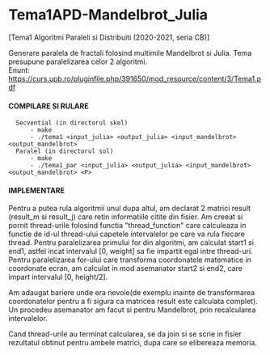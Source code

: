 # Tema1APD-Mandelbrot_Julia
[Tema1 Algoritmi Paraleli si Distribuiti (2020-2021, seria CB)] 

Generare paralela de fractali folosind multimile Mandelbrot si Julia. Tema presupune paralelizarea celor 2 algoritmi. <br>
Enunt: https://curs.upb.ro/pluginfile.php/391650/mod_resource/content/3/Tema1.pdf

#### COMPILARE SI RULARE
      Secvential (in directorul skel)
          - make
          - ./tema1 <input_julia> <output_julia> <input_mandelbrot> <output_mandelbrot>
      Paralel (in directorul sol)
          - make
          - ./tema1_par <input_julia> <output_julia> <input_mandelbrot> <output_mandelbrot> <P>

#### IMPLEMENTARE

Pentru a putea rula algoritmii unul dupa altul, am declarat 2 matrici result
(result_m si result_j) care retin informatiile citite din fisier.
Am creeat si pornit thread-urile folosind functia "thread_function" care
calculeaza in functie de id-ul thread-ului capetele intervalelor pe care 
va rula fiecare thread. Pentru paralelizarea primului for din algoritmi,
am calculat start1 si end1, astfel incat intervalul [0, weight] sa fie 
impartit egal intre thread-uri. Pentru paralelizarea for-ului care transforma
coordonatele matematice in coordonate ecran, am calculat in mod asemanator
start2 si end2, care impart intervalul [0, height/2].

Am adaugat bariere unde era nevoie(de exemplu inainte de transformarea
coordonatelor pentru a fi sigura ca matricea result este calculata complet).
Un procedeu asemanator am facut si pentru Mandelbrot, prin recalcularea
intervalelor. 

Cand thread-urile au terminat calcularea, se da join si se scrie in fisier
rezultatul obtinut pentru ambele matrici, dupa care se elibereaza memoria.
